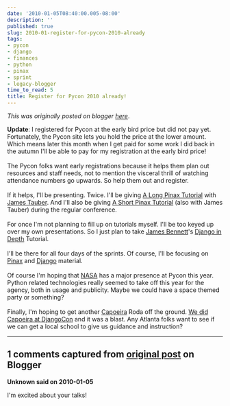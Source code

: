 ```yaml
---
date: '2010-01-05T08:40:00.005-08:00'
description: ''
published: true
slug: 2010-01-register-for-pycon-2010-already
tags:
- pycon
- django
- finances
- python
- pinax
- sprint
- legacy-blogger
time_to_read: 5
title: Register for Pycon 2010 already!
---
```


*This was originally posted on blogger [here](https://pydanny.blogspot.com/2010/01/register-for-pycon-2010-already.html)*.

<div><b>Update</b>: I registered for Pycon at the early bird price but did not pay yet. Fortunately, the Pycon site lets you hold the price at the lower amount. Which means later this month when I get paid for some work I did back in the autumn I'll be able to pay for my registration at the early bird price!</div><div><div><br /></div><div>The Pycon folks want early registrations because it helps them plan out resources and staff needs, not to mention the visceral thrill of watching attendance numbers go upwards. So help them out and register.</div><div><br /></div><div>If it helps, I'll be presenting. Twice. I'll be giving <a href="http://us.pycon.org/2010/tutorials/greenfeld_pinax/">A Long Pinax Tutorial</a> with <a href="http://jtauber.com/">James Tauber</a>. And I'll also be giving <a href="http://us.pycon.org/2010/conference/talks/">A Short Pinax Tutorial</a> (also with James Tauber) during the regular conference. </div><div><br /></div><div>For once I'm not planning to fill up on tutorials myself. I'll be too keyed up over my own presentations. So I just plan to take <a href="http://www.b-list.org/">James Bennett</a>'s <a href="http://us.pycon.org/2010/tutorials/bennet_django/">Django in Depth</a> Tutorial.</div><div><br /></div><div>I'll be there for all four days of the sprints. Of course, I'll be focusing on <a href="http://pinaxproject.com/">Pinax</a> and <a href="http://djangoproject.com/">Django</a> material.</div><div><br /></div><div>Of course I'm hoping that <a href="http://www.nasa.gov/">NASA</a> has a major presence at Pycon this year. Python related technologies really seemed to take off this year for the agency, both in usage and publicity. Maybe we could have a space themed party or something?</div><div><br /></div><div>Finally, I'm hoping to get another <a href="http://en.wikipedia.org/wiki/Capoeira">Capoeira</a> Roda off the ground. <a href="http://www.vimeo.com/6802099">We did Capoeira at DjangoCon</a> and it was a blast. Any Atlanta folks want to see if we can get a local school to give us guidance and instruction?</div></div>

---

## 1 comments captured from [original post](https://pydanny.blogspot.com/2010/01/register-for-pycon-2010-already.html) on Blogger

**Unknown said on 2010-01-05**

I'm excited about your talks!

